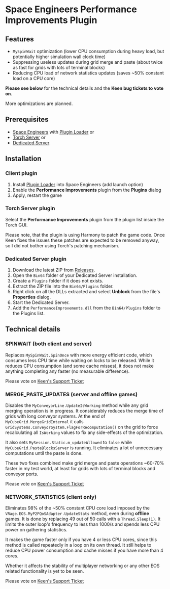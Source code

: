 # Space Engineers Performance Improvements Plugin

## Features

- `MySpinWait` optimization (lower CPU consumption during heavy load, but potentially higher simulation wall clock time)
- Suppressing useless updates during grid merge and paste (about twice as fast for grids with lots of terminal blocks)
- Reducing CPU load of network statistics updates (saves ~50% constant load on a CPU core)

**Please see below** for the technical details and the **Keen bug tickets to vote on**.

More optimizations are planned.

## Prerequisites

- [Space Engineers](https://store.steampowered.com/app/244850/Space_Engineers/) with [Plugin Loader](https://steamcommunity.com/sharedfiles/filedetails/?id=2407984968) or
- [Torch Server](https://torchapi.net/) or
- [Dedicated Server](https://www.spaceengineersgame.com/dedicated-servers/)

## Installation

### Client plugin

1. Install [Plugin Loader](https://steamcommunity.com/sharedfiles/filedetails/?id=2407984968) into Space Engineers (add launch option)
2. Enable the **Performance Improvements** plugin from the **Plugins** dialog
3. Apply, restart the game

### Torch Server plugin

Select the **Performance Improvements** plugin from the plugin list inside the Torch GUI.

Please note, that the plugin is using Harmony to patch the game code. Once Keen fixes the issues 
these patches are expected to be removed anyway, so I did not bother using Torch's patching mechanism.

### Dedicated Server plugin

1. Download the latest ZIP from [Releases](https://github.com/viktor-ferenczi/performance-improvements/releases).
2. Open the `Bin64` folder of your Dedicated Server installation.
3. Create a `Plugins` folder if it does not exists.
4. Extract the ZIP file into the `Bin64/Plugins` folder.
5. Right click on all the DLLs extracted and select **Unblock** from the file's **Properties** dialog.
6. Start the Dedicated Server.
7. Add the `PerformanceImprovements.dll` from the `Bin64/Plugins` folder to the Plugins list.

## Technical details

### SPINWAIT (both client and server)

Replaces `MySpinWait.SpinOnce` with more energy efficient code, which consumes less CPU time
while waiting on locks to be released. While it reduces CPU consumption (and some cache misses),
it does not make anything completing any faster (no measurable difference).

Please vote on [Keen's Support Ticket](https://support.keenswh.com/spaceengineers/pc/topic/22799-performance-myspinwait-spinonce-is-eating-the-cpu)

### MERGE_PASTE_UPDATES (server and offline games)

Disables the `MyConveyorLine.UpdateIsWorking` method while any grid merging operation is in
progress. It considerably reduces the merge time of grids with long conveyor systems. At the
end of `MyCubeGrid.MergeGridInternal` it calls `GridSystems.ConveyorSystem.FlagForRecomputation()`
on the grid to force recalculating all `IsWorking` values to fix any side-effects of the
optimization.

It also sets `MySession.Static.m_updateAllowed` to `false` while `MyCubeGrid.PasteBlocksServer`
is running. It eliminates a lot of unnecessary computations until the paste is done.

These two fixes combined make grid merge and paste operations ~60-70% faster in my test world,
at least for grids with lots of terminal blocks and conveyor ports.

Please vote on [Keen's Support Ticket](https://support.keenswh.com/spaceengineers/pc/topic/22823-performance-unnecessary-updates-during-grid-merge-and-paste-operations)

### NETWORK_STATISTICS (client only)

Eliminates 98% of the ~50% constant CPU core load imposed by the
`VRage.EOS.MyP2PQoSAdapter.UpdateStats` method, even during **offline** games.
It is done by replacing 49 out of 50 calls with a `Thread.Sleep(1)`.
It limits the outer loop's frequency to less than 1000/s and spends
less CPU power on gathering statistics.

It makes the game faster only if you have 4 or less CPU cores, since this
method is called repeatedly in a loop on its own thread. It still helps to
reduce CPU power consumption and cache misses if you have more than 4 cores.

Whether it affects the stability of multiplayer networking or any other EOS
related functionality is yet to be seen.

Please vote on [Keen's Support Ticket](https://support.keenswh.com/spaceengineers/pc/topic/22802-performance-constant-50-core-load-by-vrage-eos-myp2pqosadapter-updatestats)